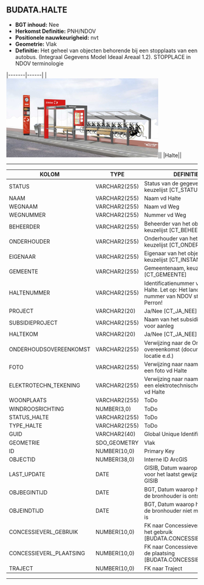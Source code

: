﻿## BUDATA.HALTE


* __BGT inhoud:__ Nee
* __Herkomst Definitie:__ PNH/NDOV
* __Positionele nauwkeurigheid:__ nvt
* __Geometrie:__ Vlak
* __Definitie:__ Het geheel van objecten behorende bij een stopplaats van een autobus. (Integraal Gegevens Model Ideaal Areaal 1.2). STOPPLACE in NDOV terminologie

|-------|------|
|![Halte](Halte.png)||
|Halte||

***

|KOLOM                               |TYPE              |DEFINITIE|
|------                              |----              |-----    |
|STATUS                              |VARCHAR2(255)     |Status van de gegevens, keuzelijst [CT_STATUS]|
|NAAM                                |VARCHAR2(255)     |Naam vd Halte|
|WEGNAAM                             |VARCHAR2(255)     |Naam vd Weg|
|WEGNUMMER                           |VARCHAR2(255)     |Nummer vd Weg|
|BEHEERDER                           |VARCHAR2(255)     |Beheerder van het object, keuzelijst [CT_BEHEERDER]|
|ONDERHOUDER                         |VARCHAR2(255)     |Onderhouder van het object, keuzelijst [CT_ONDERHOUDER]|
|EIGENAAR                            |VARCHAR2(255)     |Eigenaar van het object, keuzelijst [CT_INSTANTIE]|
|GEMEENTE                            |VARCHAR2(255)     |Gemeentenaam, keuzelijst [CT_GEMEENTE]|
|HALTENUMMER                         |VARCHAR2(255)     |Identificatienummer van de Halte. Let op: Het landelijk unieke nummer van NDOV staat bij Perron!|
|PROJECT                             |VARCHAR2(20)      |Ja/Nee [CT_JA_NEE]|
|SUBSIDIEPROJECT                     |VARCHAR2(255)     |Naam van het subsidieproject voor aanleg|
|HALTEKOM                            |VARCHAR2(20)      |Ja/Nee [CT_JA_NEE]|
|ONDERHOUDSOVEREENKOMST              |VARCHAR2(255)     |Verwijzing naar de Onderhoud overeenkomst (documentnr, locatie e.d.)|
|FOTO                                |VARCHAR2(255)     |Verwijzing naar naam/locatie van een foto vd Halte|
|ELEKTROTECHN_TEKENING               |VARCHAR2(255)     |Verwijzing naar naam/locatie van een elektrotechnische tekening vd Halte|
|WOONPLAATS                          |VARCHAR2(255)     |ToDo|
|WINDROOSRICHTING                    |NUMBER(3,0)       |ToDo|
|STATUS_HALTE                        |VARCHAR2(255)     |ToDo|
|TYPE_HALTE                          |VARCHAR2(255)     |ToDo|
|GUID                                |VARCHAR2(40)      |Global Unique Identifier|
|GEOMETRIE                           |SDO_GEOMETRY      |Vlak|
|ID                                  |NUMBER(10,0)      |Primary Key|
|OBJECTID                            |NUMBER(38,0)      |Interne ID ArcGIS|
|LAST_UPDATE                         |DATE              |GISIB, Datum waarop het object voor het laatst gewijzigd is in GISIB|
|OBJBEGINTIJD                        |DATE              |BGT, Datum waarop het object bij de bronhouder is ontstaan|
|OBJEINDTIJD                         |DATE              |BGT, Datum waarop het object bij de bronhouder niet meer geldig is|
|CONCESSIEVERL_GEBRUIK               |NUMBER(10,0)      |FK naar Concessieverlener voor het gebruik [BUDATA.CONCESSIEVERLENER]|
|CONCESSIEVERL_PLAATSING             |NUMBER(10,0)      |FK naar Concessieverlener voor de plaatsing [BUDATA.CONCESSIEVERLENER]|
|TRAJECT                             |NUMBER(10,0)      |FK naar Traject|

***
